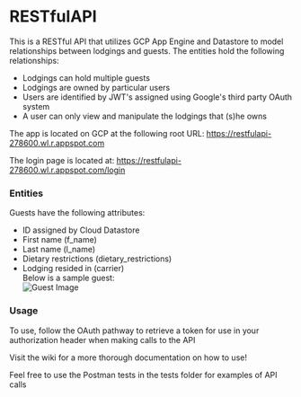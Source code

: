 # RESTfulAPI
This is a RESTful API that utilizes GCP App Engine and Datastore to model relationships between lodgings and guests. 
The entities hold the following relationships:
* Lodgings can hold multiple guests 
* Lodgings are owned by particular users
* Users are identified by JWT's assigned using Google's third party OAuth system
* A user can only view and manipulate the lodgings that (s)he owns 

The app is located on GCP at the following root URL: https://restfulapi-278600.wl.r.appspot.com

The login page is located at: https://restfulapi-278600.wl.r.appspot.com/login
### Entities
Guests have the following attributes:
* ID assigned by Cloud Datastore
* First name (f_name)
* Last name (l_name)
* Dietary restrictions (dietary_restrictions)
* Lodging resided in (carrier)   
Below is a sample guest:    
![Guest Image](https://imgur.com/f1bZZZA.png)  
### Usage
To use, follow the OAuth pathway to retrieve a token for use in your authorization header when making calls to the API

Visit the wiki for a more thorough documentation on how to use!

Feel free to use the Postman tests in the tests folder for examples of API calls
